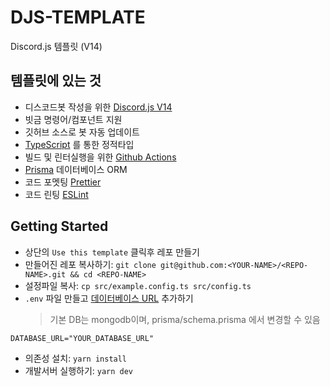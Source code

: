 # DJS-TEMPLATE

Discord.js 템플릿 (V14)

## 템플릿에 있는 것

- 디스코드봇 작성을 위한 [Discord.js V14](https://discord.js.org/#/docs/discord.js/main/general/welcome)
- 빗금 명령어/컴포넌트 지원
- 깃허브 소스로 봇 자동 업데이트
- [TypeScript](https://www.typescriptlang.org) 를 통한 정적타입
- 빌드 및 린터실행을 위한 [Github Actions](https://github.com/features/actions)
- [Prisma](https://prisma.io/) 데이터베이스 ORM
- 코드 포멧팅 [Prettier](https://prettier.io/)
- 코드 린팅 [ESLint](https://eslint.org/)

## Getting Started

- 상단의 `Use this template` 클릭후 레포 만들기
- 만들어진 레포 복사하기: `git clone git@github.com:<YOUR-NAME>/<REPO-NAME>.git && cd <REPO-NAME>`
- 설정파일 복사: `cp src/example.config.ts src/config.ts`
- `.env` 파일 만들고 [데이터베이스 URL](https://www.prisma.io/docs/reference/database-reference/connection-urls) 추가하기
  > 기본 DB는 mongodb이며, prisma/schema.prisma 에서 변경할 수 있음

```
DATABASE_URL="YOUR_DATABASE_URL"
```

- 의존성 설치: `yarn install`
- 개발서버 실행하기: `yarn dev`
